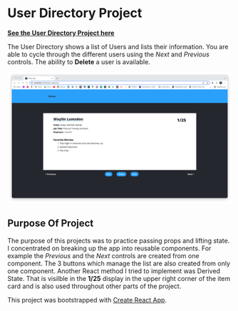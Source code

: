 # User Directory Project


<strong>[See the User Directory Project here](https://senciz.github.io/user-directory/)</strong>

The User Directory shows a list of Users and lists their information. You are able to cycle through the different users using the <em>Next</em> and <em>Previous</em> controls. The ability to <strong>Delete</strong> a user is available.

![User Directory](https://github.com/SenciZ/user-directory/blob/main/public/UserDirectory.png?raw=true)

## Purpose Of Project

The purpose of this projects was to practice passing props and lifting state. I concentrated on breaking up the app into reusable components. For example the <em>Previous</em> and the <em>Next</em> controls are created from one component. The 3 buttons which manage the list are also created from only one component. Another React method I tried to implement was Derived State. That is visilble in the <strong>1/25</strong> display in the upper right corner of the item card and is also used throughout other parts of the project.



This project was bootstrapped with [Create React App](https://github.com/facebook/create-react-app).
